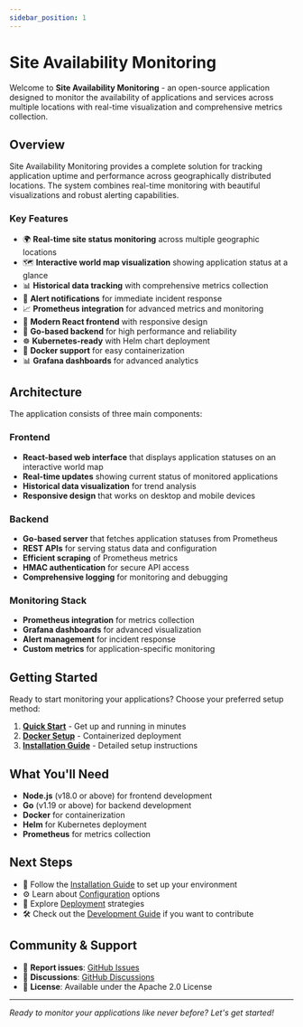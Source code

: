 ```yaml
---
sidebar_position: 1
---
```


# Site Availability Monitoring

Welcome to **Site Availability Monitoring** - an open-source application designed to monitor the availability of applications and services across multiple locations with real-time visualization and comprehensive metrics collection.

## Overview

Site Availability Monitoring provides a complete solution for tracking application uptime and performance across geographically distributed locations. The system combines real-time monitoring with beautiful visualizations and robust alerting capabilities.

### Key Features

- 🌍 **Real-time site status monitoring** across multiple geographic locations
- 🗺️ **Interactive world map visualization** showing application status at a glance
- 📊 **Historical data tracking** with comprehensive metrics collection
- 🔔 **Alert notifications** for immediate incident response
- 📈 **Prometheus integration** for advanced metrics and monitoring
- 🎨 **Modern React frontend** with responsive design
- 🚀 **Go-based backend** for high performance and reliability
- ☸️ **Kubernetes-ready** with Helm chart deployment
- 🐳 **Docker support** for easy containerization
- 📊 **Grafana dashboards** for advanced analytics

## Architecture

The application consists of three main components:

### Frontend

- **React-based web interface** that displays application statuses on an interactive world map
- **Real-time updates** showing current status of monitored applications
- **Historical data visualization** for trend analysis
- **Responsive design** that works on desktop and mobile devices

### Backend

- **Go-based server** that fetches application statuses from Prometheus
- **REST APIs** for serving status data and configuration
- **Efficient scraping** of Prometheus metrics
- **HMAC authentication** for secure API access
- **Comprehensive logging** for monitoring and debugging

### Monitoring Stack

- **Prometheus integration** for metrics collection
- **Grafana dashboards** for advanced visualization
- **Alert management** for incident response
- **Custom metrics** for application-specific monitoring

## Getting Started

Ready to start monitoring your applications? Choose your preferred setup method:

1. **[Quick Start](./getting-started/quick-start)** - Get up and running in minutes
2. **[Docker Setup](./getting-started/docker)** - Containerized deployment
3. **[Installation Guide](./getting-started/installation)** - Detailed setup instructions

## What You'll Need

- **Node.js** (v18.0 or above) for frontend development
- **Go** (v1.19 or above) for backend development
- **Docker** for containerization
- **Helm** for Kubernetes deployment
- **Prometheus** for metrics collection

## Next Steps

- 📖 Follow the [Installation Guide](./getting-started/installation) to set up your environment
- ⚙️ Learn about [Configuration](./configuration/overview) options
- 🚀 Explore [Deployment](./deployment/docker-compose) strategies
- 🛠️ Check out the [Development Guide](./development/setup) if you want to contribute

## Community & Support

- 🐛 **Report issues**: [GitHub Issues](https://github.com/Levy-Tal/site-availability/issues)
- 💬 **Discussions**: [GitHub Discussions](https://github.com/Levy-Tal/site-availability/discussions)
- 📄 **License**: Available under the Apache 2.0 License

---

_Ready to monitor your applications like never before? Let's get started!_

